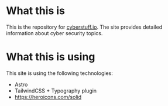 # What this is

This is the repository for [cyberstuff.io](https://cyberstuff.io). The site provides detailed information about cyber security topics.

# What this is using

This site is using the following technologies:
- Astro
- TailwindCSS + Typography plugin
- https://heroicons.com/solid
